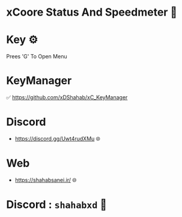# xCoore Status And Speedmeter 💙

# Key ⚙️

Prees 'G' To Open Menu

# KeyManager 

✅ https://github.com/xDShahab/xC_KeyManager

# Discord

- https://discord.gg/Uwt4rudXMu 🌐

# Web

- https://shahabsanei.ir/ 🌐

# Discord : `shahabxd` 💙

